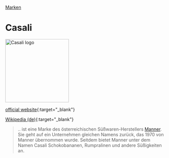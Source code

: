 [Marken](../marken.html)   

# Casali

<img src="https://upload.wikimedia.org/wikipedia/commons/a/a9/Logo_casali.png" height="200" alt="Casali logo">

[official website](https://www.casali.world/de){:target="_blank"}   

[Wikipedia (de)](https://de.wikipedia.org/wiki/Casali_%28Unternehmen%29){:target="_blank"}   

> .. ist eine Marke des österreichischen Süßwaren-Herstellers [Manner](../konzerne/manner.html). Sie geht auf ein Unternehmen gleichen Namens zurück, das 1970 von Manner übernommen wurde. Seitdem bietet Manner unter dem Namen Casali Schokobananen, Rumpralinen und andere Süßigkeiten an.
